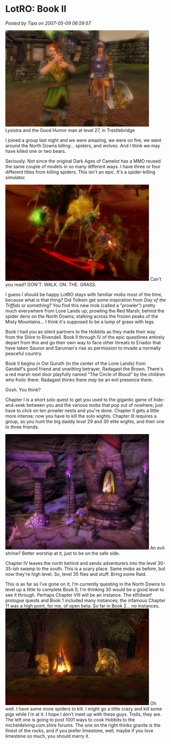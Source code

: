 # LotRO: Book II

*Posted by Tipa on 2007-05-09 06:59:57*

![screenshot00135.jpg](../uploads/2007/05/screenshot00135.jpg)
Lysistra and the Good Humor man at level 27, in Trestlebridge

I joined a group last night and we were amazing, we were on fire, we went around the North Downs killing... spiders, and wolves. And I think we may have killed one or two bears.

Seriously. Not since the original Dark Ages of Camelot has a MMO reused the same couple of models in so many different ways. I have three or four different titles from killing spiders. This isn't an epic. It's a spider-killing simulator.



![screenshot00128.jpg](../uploads/2007/05/screenshot00128.jpg)
Can't you read? DON'T. WALK. ON. THE. GRASS.

I guess I should be happy LotRO stays with familiar mobs most of the time, because what *is* that thing? Did Tolkein get some inspiration from *Day of the Triffids* or something? You find this new mob (called a "prowler") pretty much everywhere from Lone Lands up; prowling the Red Marsh; behind the spider dens on the North Downs; stalking across the frozen peaks of the Misty Mountains... I think it's supposed to be a lump of grass with legs.

Book I had you as silent partners to the Hobbits as they made their way from the Shire to Rivendell. Book II through IV of the epic questlines entirely depart from this and go their own way to face other threats to Eriador that have taken Sauron and Saruman's rise as permission to invade a normally peaceful country.

Book II begins in Ost Guruth (in the center of the Lone Lands) from Gandalf's good friend and unwitting betrayer, Radagast the Brown. There's a red marsh next door playfully named "The Circle of Blood" by the children who frolic there. Radagast thinks there *may* be an evil presence there.

Gosh. You think?

Chapter I is a short solo quest to get you used to the gigantic game of hide-and-seek between you and the various mobs that pop out of nowhere; just have to click on ten prowler nests and you're done. Chapter II gets a little more intense; now you have to kill the solo wights. Chapter III requires a group, as you hunt the big daddy level 29 and 30 elite wights, and their one to three friends.

![screenshot00132.jpg](../uploads/2007/05/screenshot00132.jpg)
An evil shrine? Better worship at it, just to be on the safe side.

Chapter IV leaves the north behind and sends adventurers into the level 30-35-ish swamp to the south. This is a scary place. Same mobs as before, but now they're high level. So, level 35 flies and stuff. Bring some Raid.

This is as far as I've gone on it; I'm currently questing in the North Downs to level up a little to complete Book II; I'm thinking 30 would be a good level to see it through. Perhaps Chapter VIII will be an instance. The elf/dwarf prologue quests and Book 1 included many instances; the infamous Chapter 11 was a high point, for me, of open beta. So far in Book 2... no instances.
![screenshot00124.jpg](../uploads/2007/05/screenshot00124.jpg)
Oh well. I have some more spiders to kill. I might go a little crazy and kill some pigs while I'm at it. I hope I don't meet up with these guys. Trolls, they are. The left one is going to post 1001 ways to cook Hobbits to the micheldelving.com.shire forums. The one on the right thinks granite is the finest of the rocks, and if you prefer limestone, well, maybe if you love limestone so much, you should marry it.






